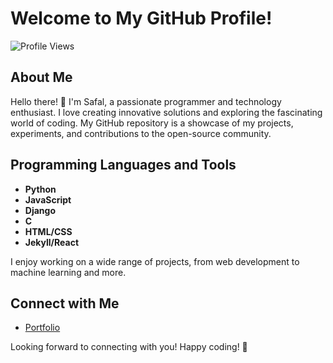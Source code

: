 # Welcome to My GitHub Profile!

![Profile Views](https://komarev.com/ghpvc/?username=RyuZinOh)

## About Me

Hello there! 👋 I'm Safal, a passionate programmer and technology enthusiast. I love creating innovative solutions and exploring the fascinating world of coding. My GitHub repository is a showcase of my projects, experiments, and contributions to the open-source community.

## Programming Languages and Tools

- **Python**
- **JavaScript**
- **Django**
- **C**
- **HTML/CSS**
- **Jekyll/React**

I enjoy working on a wide range of projects, from web development to machine learning and more.

## Connect with Me
- [Portfolio](https://happilli.github.io)

Looking forward to connecting with you! Happy coding! 🚀
